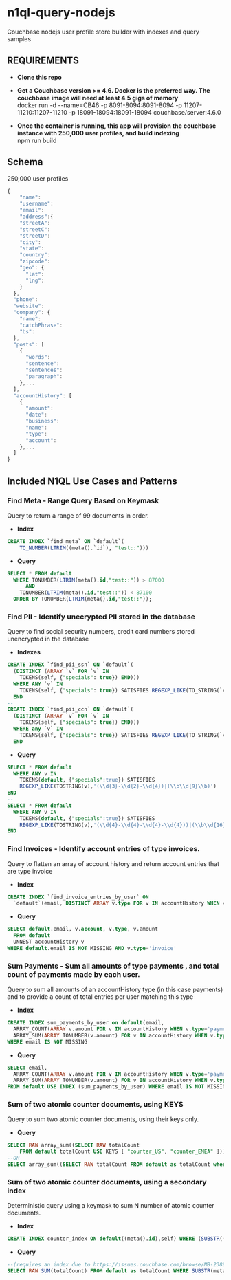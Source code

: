 # n1ql-query-nodejs
Couchbase nodejs user profile store builder with indexes and query samples
## REQUIREMENTS
- **Clone this repo**   
- **Get a Couchbase version >= 4.6.  Docker is the preferred way.  The couchbase image will need at least 4.5 gigs of memory**     
docker run -d --name=CB46 -p 8091-8094:8091-8094 -p 11207-11210:11207-11210 -p 18091-18094:18091-18094 couchbase/server:4.6.0

- **Once the container is running, this app will provision the couchbase instance with 250,000 user profiles, and build indexing**   
npm run build

## Schema
250,000 user profiles
```javascript
{   
    "name":  
    "username":    
    "email":    
    "address":{    
    "streetA":  
    "streetC":
    "streetD":
    "city":
    "state":
    "country":
    "zipcode":
    "geo": {
      "lat":
      "lng":
    }
  },
  "phone":
  "website":
  "company": {
    "name":
    "catchPhrase":
    "bs":
  },
  "posts": [
    {
      "words":
      "sentence":
      "sentences":
      "paragraph":
    },...
  ],
  "accountHistory": [
    {
      "amount":
      "date":
      "business":
      "name":
      "type":
      "account":
    },...
  ]
}
```
## Included N1QL Use Cases and Patterns
### Find Meta - Range Query Based on Keymask
 Query to return a range of 99 documents in order.
- **Index**
```sql
CREATE INDEX `find_meta` ON `default`(
    TO_NUMBER(LTRIM((meta().`id`), "test::")))
```
- **Query**
```sql
SELECT * FROM default
  WHERE TONUMBER(LTRIM(meta().id,"test::")) > 87000
      AND
    TONUMBER(LTRIM(meta().id,"test::")) < 87100
  ORDER BY TONUMBER(LTRIM(meta().id,"test::"));
```

### Find PII - Identify unecrypted PII stored in the database
Query to find social security numbers, credit card numbers stored unencrypted in the database
- **Indexes**
```sql
CREATE INDEX `find_pii_ssn` ON `default`(
  (DISTINCT (ARRAY `v` FOR `v` IN
    TOKENS(self, {"specials": true}) END)))
  WHERE ANY `v` IN
    TOKENS(self, {"specials": true}) SATISFIES REGEXP_LIKE(TO_STRING(`v`), "(\\d{3}-\\d{2}-\\d{4})|(\\b\\d{9}\\b)")
  END
--
CREATE INDEX `find_pii_ccn` ON `default`(
  (DISTINCT (ARRAY `v` FOR `v` IN
    TOKENS(self, {"specials": true}) END)))
  WHERE any `v` IN
    TOKENS(self, {"specials": true}) SATISFIES REGEXP_LIKE(TO_STRING(`v`), "(\\d{4}-\\d{4}-\\d{4}-\\d{4}))|(\\b\\d{16}\\b)")
  END
```
- **Query**
```sql
SELECT * FROM default
  WHERE ANY v IN
    TOKENS(default, {"specials":true}) SATISFIES
    REGEXP_LIKE(TOSTRING(v),'(\\d{3}-\\d{2}-\\d{4})|(\\b\\d{9}\\b)')
END
--
SELECT * FROM default
  WHERE ANY v IN
    TOKENS(default, {"specials":true}) SATISFIES
    REGEXP_LIKE(TOSTRING(v),'(\\d{4}-\\d{4}-\\d{4}-\\d{4}))|(\\b\\d{16}\\b)')
END
```    

### Find Invoices - Identify account entries of type invoices.
Query to flatten an array of account history and return account entries that are type invoice
- **Index**
```sql
CREATE INDEX `find_invoice_entries_by_user` ON
  `default`(email, DISTINCT ARRAY v.type FOR v IN accountHistory WHEN v.type = “invoice” END, accountHistory);
 ```
- **Query**
```sql
SELECT default.email, v.account, v.type, v.amount
  FROM default
  UNNEST accountHistory v
WHERE default.email IS NOT MISSING AND v.type='invoice'
```

### Sum Payments - Sum all amounts of type payments , and total count of payments made by each user.
Query to sum all amounts of an accountHistory type (in this case payments) and to provide a count of total entries per user matching this type
- **Index**
```sql
CREATE INDEX sum_payments_by_user on default(email,
  ARRAY_COUNT(ARRAY v.amount FOR v IN accountHistory WHEN v.type='payment' END) ,
  ARRAY_SUM(ARRAY TONUMBER(v.amount) FOR v IN accountHistory WHEN v.type='payment' END))
WHERE email IS NOT MISSING
```
- **Query**
```sql
SELECT email,
  ARRAY_COUNT(ARRAY v.amount FOR v IN accountHistory WHEN v.type='payment' END) count,
  ARRAY_SUM(ARRAY TONUMBER(v.amount) FOR v IN accountHistory WHEN v.type='payment' END) total
FROM default USE INDEX (sum_payments_by_user) WHERE email IS NOT MISSING
```

### Sum of two atomic counter documents, using KEYS
Query to sum two atomic counter documents, using their keys only.  
- **Query**
```sql
SELECT RAW array_sum((SELECT RAW totalCount
    FROM default totalCount USE KEYS [ "counter_US", "counter_EMEA" ]));
--OR
SELECT array_sum((SELECT RAW totalCount FROM default as totalCount where meta().id in ["counter_US", "counter_EMEA"]));
```

### Sum of two atomic counter documents, using a secondary index
Deterministic query using a keymask to sum N number of atomic counter documents.  
- **Index**
```sql
CREATE INDEX counter_index ON default((meta().id),self) WHERE (SUBSTR((meta().id), 0, 7) = "counter")
```
- **Query**
```sql
--(requires an index due to https://issues.couchbase.com/browse/MB-23897)
SELECT RAW SUM(totalCount) FROM default as totalCount WHERE SUBSTR(meta().id,0,7)=="counter";
```
